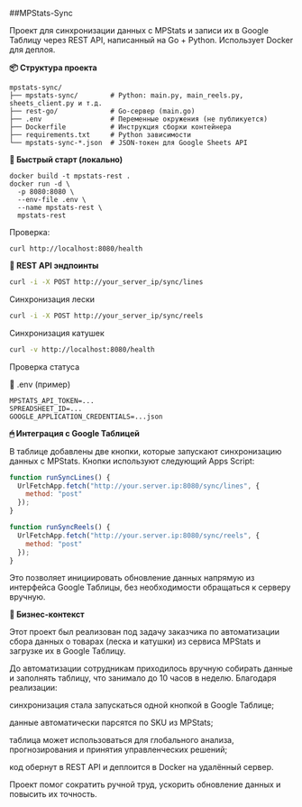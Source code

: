 ##MPStats-Sync

Проект для синхронизации данных с MPStats и записи их в Google Таблицу через REST API, написанный на Go + Python. Использует Docker для деплоя.

**📦 Структура проекта**

```
mpstats-sync/
├── mpstats-sync/        # Python: main.py, main_reels.py, sheets_client.py и т.д.
├── rest-go/             # Go-сервер (main.go)
├── .env                 # Переменные окружения (не публикуется)
├── Dockerfile           # Инструкция сборки контейнера
├── requirements.txt     # Python зависимости
└── mpstats-sync-*.json  # JSON-токен для Google Sheets API
```

**🚀 Быстрый старт (локально)**

```
docker build -t mpstats-rest .
docker run -d \
  -p 8080:8080 \
  --env-file .env \
  --name mpstats-rest \
  mpstats-rest
```

Проверка:

```
curl http://localhost:8080/health
```

**🔗 REST API эндпоинты**

```bash
curl -i -X POST http://your_server_ip/sync/lines
```
Синхронизация лески

```bash
curl -i -X POST http://your_server_ip/sync/reels
```
Синхронизация катушек

```bash
curl -v http://localhost:8080/health
```
Проверка статуса

🧾 .env (пример)
```
MPSTATS_API_TOKEN=...
SPREADSHEET_ID=...
GOOGLE_APPLICATION_CREDENTIALS=...json
```
**🖱 Интеграция с Google Таблицей**

В таблице добавлены две кнопки, которые запускают синхронизацию данных с MPStats. Кнопки используют следующий Apps Script:
```js
function runSyncLines() {
  UrlFetchApp.fetch("http://your.server.ip:8080/sync/lines", {
    method: "post"
  });
}

function runSyncReels() {
  UrlFetchApp.fetch("http://your.server.ip:8080/sync/reels", {
    method: "post"
  });
}
```
Это позволяет инициировать обновление данных напрямую из интерфейса Google Таблицы, без необходимости обращаться к серверу вручную.


**💼 Бизнес-контекст**

Этот проект был реализован под задачу заказчика по автоматизации сбора данных о товарах (леска и катушки) из сервиса MPStats и загрузке их в Google Таблицу.

До автоматизации сотрудникам приходилось вручную собирать данные и заполнять таблицу, что занимало до 10 часов в неделю. Благодаря реализации:

синхронизация стала запускаться одной кнопкой в Google Таблице;

данные автоматически парсятся по SKU из MPStats;

таблица может использоваться для глобального анализа, прогнозирования и принятия управленческих решений;

код обернут в REST API и деплоится в Docker на удалённый сервер.

Проект помог сократить ручной труд, ускорить обновление данных и повысить их точность.

